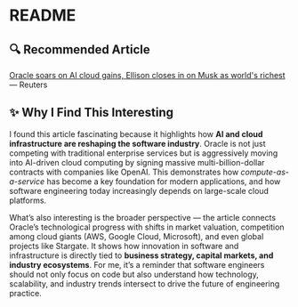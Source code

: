 # README

## 🔍 Recommended Article

[Oracle soars on AI cloud gains, Ellison closes in on Musk as world's richest](https://www.reuters.com/business/oracle-soars-ai-cloud-gains-ellison-closes-musk-worlds-richest-2025-09-10/) — Reuters

## ✨ Why I Find This Interesting

I found this article fascinating because it highlights how **AI and cloud infrastructure are reshaping the software industry**. Oracle is not just competing with traditional enterprise services but is aggressively moving into AI-driven cloud computing by signing massive multi-billion-dollar contracts with companies like OpenAI. This demonstrates how *compute-as-a-service* has become a key foundation for modern applications, and how software engineering today increasingly depends on large-scale cloud platforms.  

What’s also interesting is the broader perspective — the article connects Oracle’s technological progress with shifts in market valuation, competition among cloud giants (AWS, Google Cloud, Microsoft), and even global projects like Stargate. It shows how innovation in software and infrastructure is directly tied to **business strategy, capital markets, and industry ecosystems**. For me, it’s a reminder that software engineers should not only focus on code but also understand how technology, scalability, and industry trends intersect to drive the future of engineering practice.
